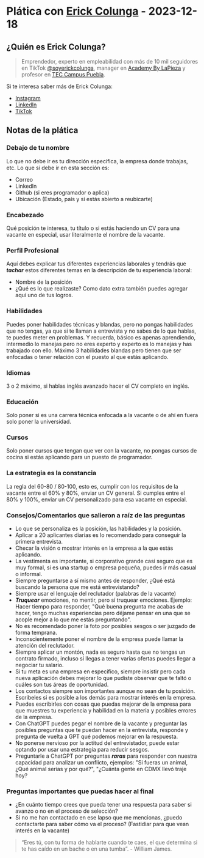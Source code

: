 # Plática con [Erick Colunga](https://www.instagram.com/soyerickcolunga) - 2023-12-18

## ¿Quién es Erick Colunga?
>Emprendedor, experto en empleabilidad con más de 10 mil seguidores en TikTok [@soyerickcolunga](https://www.tiktok.com/@soyerickcolunga), manager en [Academy By LaPieza](https://academy.lapieza.io/) y profesor en [TEC Campus Puebla](https://www.instagram.com/teccampuspue/).

Si te interesa saber más de Erick Colunga:

- [Instagram](https://www.instagram.com/soyerickcolunga/)
- [LinkedIn](https://www.linkedin.com/in/erickramirezcolunga/)
- [TikTok](https://www.tiktok.com/@soyerickcolunga)

## Notas de la plática
### Debajo de tu nombre
Lo que no debe ir es tu dirección específica, la empresa donde trabajas, etc.
Lo que sí debe ir en esta sección es:
- Correo
- LinkedIn
- Github (si eres programador o aplica)
- Ubicación (Estado, país y si estás abierto a reubicarte)

### Encabezado
Qué posición te interesa, tu título o si estás haciendo un CV para una vacante en especial, usar literalmente el nombre de la vacante.

### Perfil Profesional
Aquí debes explicar tus diferentes experiencias laborales y tendrás que ***tachar*** estos diferentes temas en la descripción de tu experiencia laboral:
- Nombre de la posición
- ¿Qué es lo que realizaste?
Como dato extra también puedes agregar aquí uno de tus logros.

### Habilidades
Puedes poner habilidades técnicas y blandas, pero no pongas habilidades que no tengas, ya que si te llaman a entrevista y no sabes de lo que hablas, te puedes meter en problemas.
Y recuerda, básico es apenas aprendiendo, intermedio lo manejas pero no eres experto y experto es lo manejas y has trabajado con ello.
Máximo 3 habilidades blandas pero tienen que ser enfocadas o tener relación con el puesto al que estás aplicando.

### Idiomas
3 o 2 máximo, si hablas inglés avanzado hacer el CV completo en inglés.

### Educación
Solo poner si es una carrera técnica enfocada a la vacante o de ahí en fuera solo poner la universidad.

### Cursos
Solo poner cursos que tengan que ver con la vacante, no pongas cursos de cocina si estás aplicando para un puesto de programador.

### La estrategia es la constancia
La regla del 60-80 / 80-100, esto es, cumplir con los requisitos de la vacante entre el 60% y 80%, enviar un CV general. Si cumples entre el 80% y 100%, enviar un CV personalizado para esa vacante en especial.

### Consejos/Comentarios que salieron a raíz de las preguntas
* Lo que se personaliza es la posición, las habilidades y la posición.
* Aplicar a 20 aplicantes diarias es lo recomendado para conseguir la primera entrevista.
* Checar la visión o mostrar interés en la empresa a la que estás aplicando.
* La vestimenta es importante, si corporativo grande casi seguro que es muy formal, si es una startup o empresa pequeña, puedes ir más casual o informal.
* Siempre preguntarse a sí mismo antes de responder, ¿Qué está buscando la persona que me está entrevistando?
* Siempre usar el lenguaje del reclutador (palabras de la vacante)
* ***Truquear*** emociones, no mentir, pero sí truquear emociones. Ejemplo: Hacer tiempo para responder, "Qué buena pregunta me acabas de hacer, tengo muchas experiencias pero déjame pensar en una que se acople mejor a lo que me estás preguntando".
* No es recomendado poner la foto por posibles sesgos o ser juzgado de forma temprana.
* Inconscientemente poner el nombre de la empresa puede llamar la atención del reclutador.
* Siempre aplicar un montón, nada es seguro hasta que no tengas un contrato firmado, incluso si llegas a tener varias ofertas puedes llegar a negociar tu salario.
* Si tu meta es una empresa en específico, siempre insistir pero cada nueva aplicación debes mejorar lo que pudiste observar que te faltó o cuáles son tus áreas de oportunidad.
* Los contactos siempre son importantes aunque no sean de tu posición. Escribeles si es posible a los demás para mostrar interés en la empresa.
* Puedes escribirles con cosas que puedas mejorar de la empresa para que muestres tu experiencia y habilidad en la materia y posibles errores de la empresa.
* Con ChatGPT puedes pegar el nombre de la vacante y preguntar las posibles preguntas que te puedan hacer en la entrevista, responde y pregunta de vuelta a GPT qué podemos mejorar en la respuesta.
* No ponerse nervioso por la actitud del entrevistador, puede estar optando por usar una estrategia para reducir sesgos.
* Preguntarle a ChatGPT por preguntas ***raras*** para responder con nuestra capacidad para analizar un conflicto, ejemplos: "Si fueras un animal, ¿Qué animal serías y por qué?", "¿Cuánta gente en CDMX llevó traje hoy?

### Preguntas importantes que puedas hacer al final
* ¿En cuánto tiempo crees que pueda tener una respuesta para saber si avanzo o no en el proceso de selección?
* Si no me han contactado en ese lapso que me mencionas, ¿puedo contactarte para saber cómo va el proceso? (Fastidiar para que vean interés en la vacante)
> “Eres tú, con tu forma de hablarte cuando te caes, el que determina si te has caído en un bache o en una tumba”. - William James.